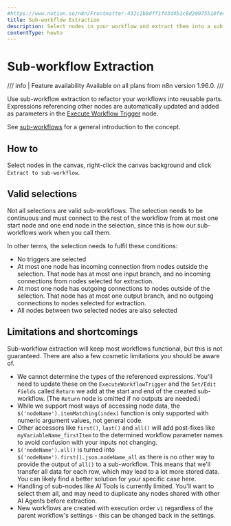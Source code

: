```yaml
---
#https://www.notion.so/n8n/Frontmatter-432c2b8dff1f43d4b1c8d20075510fe4
title: Sub-workflow Extraction
description: Select nodes in your workflow and extract them into a sub-workflow.
contentType: howto
---
```


# Sub-workflow Extraction

/// info | Feature availability
Available on all plans from n8n version 1.96.0.
///

Use sub-workflow extraction to refactor your workflows into reusable parts. Expressions referencing other nodes are automatically updated and added as parameters in the [Execute Workflow Trigger](/integrations/builtin/core-nodes/n8n-nodes-base.executeworkflowtrigger.md) node.

See [sub-workflows](/flow-logic/subworkflows.md) for a general introduction to the concept.

## How to

Select nodes in the canvas, right-click the canvas background and click `Extract to sub-workflow`.

## Valid selections

Not all selections are valid sub-workflows. The selection needs to be continuous and must connect to the rest of the workflow from at most one start node and one end node in the selection, since this is how our sub-workflows work when you call them. 

In other terms, the selection needs to fulfil these conditions:

- No triggers are selected 
- At most one node has incoming connection from nodes outside the selection. That node has at most one input branch, and no incoming connections from nodes selected for extraction.
- At most one node has outgoing connections to nodes outside of the selection. That node has at most one output branch, and no outgoing connections to nodes selected for extraction.
- All nodes between two selected nodes are also selected

## Limitations and shortcomings

Sub-workflow extraction will keep most workflows functional, but this is not guaranteed.
There are also a few cosmetic limitations you should be aware of.

- We cannot determine the types of the referenced expressions. You'll need to update these on the `ExecuteWorkflowTrigger` and the `Set/Edit Fields` called `Return` we add at the start and end of the created sub-workflow. (The `Return` node is omitted if no outputs are needed.)
- While we support most ways of accessing node data, the `$('nodeName').itemMatching(index)` function is only supported with numeric argument values, not general code.
- Other accessors like `first()`, `last()` and `all()` will add post-fixes like `myVariableName_firstItem` to the determined workflow parameter names to avoid confusion with your inputs not changing.
- `$('nodeName').all()` is turned into `$('nodeName').first().json.nodeName_all` as there is no other way to provide the output of `all()` to a sub-workflow. This means that we'll transfer all data for each row, which may lead to a lot more stored data. You can likely find a better solution for your specific case here.
- Handling of sub-nodes like AI Tools is currently limited. You'll want to select them all, and may need to duplicate any nodes shared with other AI Agents before extraction.
- New workflows are created with execution order `v1` regardless of the parent workflow's settings - this can be changed back in the settings.
